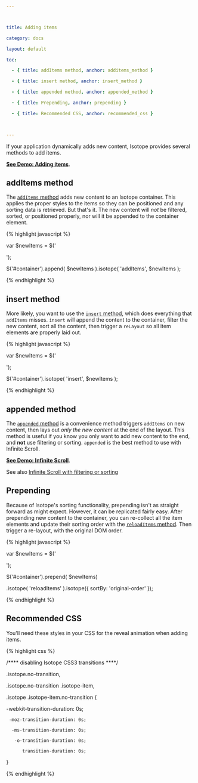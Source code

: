 ```yaml
---



title: Adding items

category: docs

layout: default

toc:

  - { title: addItems method, anchor: additems_method }

  - { title: insert method, anchor: insert_method }

  - { title: appended method, anchor: appended_method }

  - { title: Prepending, anchor: prepending }

  - { title: Recommended CSS, anchor: recommended_css }



---
```




If your application dynamically adds new content, Isotope provides several methods to add items.



[**See Demo: Adding items**](../demos/adding-items.html).



## addItems method



The [`addItems` method](methods.html#additems) adds new content to an Isotope container. This applies the proper styles to the items so they can be positioned and any sorting data is retrieved. But that's it. The new content will _not_ be filtered, sorted, or positioned properly, nor will it be appended to the container element.



{% highlight javascript %}



var $newItems = $('<div class="item" /><div class="item" /><div class="item" />');

$('#container').append( $newItems ).isotope( 'addItems', $newItems );



{% endhighlight %}



## insert method



More likely, you want to use the [`insert` method](methods.html#insert), which does everything that `addItems` misses. `insert` will append the content to the container, filter the new content, sort all the content, then trigger a `reLayout` so all item elements are properly laid out.



{% highlight javascript %}



var $newItems = $('<div class="item" /><div class="item" /><div class="item" />');

$('#container').isotope( 'insert', $newItems );



{% endhighlight %}



## appended method



The [`appended` method](methods.html#appended) is a convenience method triggers `addItems` on new content, then lays out _only the new content_ at the end of the layout. This method is useful if you know you only want to add new content to the end, and **not** use filtering or sorting.  `appended` is the best method to use with Infinite Scroll.



[**See Demo: Infinite Scroll**](../demos/infinite-scroll.html).



See also [Infinite Scroll with filtering or sorting](help.html#infinite_scroll_with_filtering_or_sorting)



## Prepending



Because of Isotope's sorting functionality, prepending isn't as straight forward as might expect. However, it can be replicated fairly easy.  After prepending new content to the container, you can re-collect all the item elements and update their sorting order with the [`reloadItems` method](methods.html#reloaditems). Then trigger a re-layout, with the original DOM order.



{% highlight javascript %}



var $newItems = $('<div class="item" /><div class="item" /><div class="item" />');

$('#container').prepend( $newItems)

  .isotope( 'reloadItems' ).isotope({ sortBy: 'original-order' });



{% endhighlight %}



## Recommended CSS



You'll need these styles in your CSS for the reveal animation when adding items.



{% highlight css %}



/**** disabling Isotope CSS3 transitions ****/



.isotope.no-transition,

.isotope.no-transition .isotope-item,

.isotope .isotope-item.no-transition {

  -webkit-transition-duration: 0s;

     -moz-transition-duration: 0s;

      -ms-transition-duration: 0s;

       -o-transition-duration: 0s;

          transition-duration: 0s;

}



{% endhighlight %}

